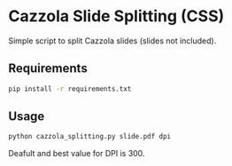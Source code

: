 # Cazzola Slide Splitting (CSS)
Simple script to split Cazzola slides (slides not included).

## Requirements
```bash
pip install -r requirements.txt
```

## Usage
```bash
python cazzola_splitting.py slide.pdf dpi
```
Deafult and best value for DPI is 300.
